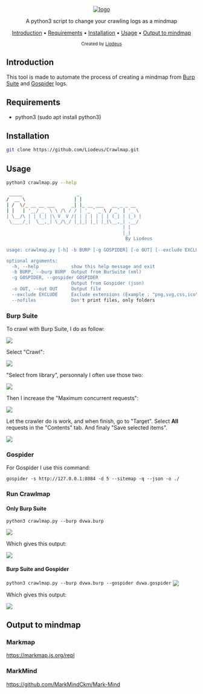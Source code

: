 <p align="center">
<a href="https://github.com/Liodeus/Crawlmap"><img src="https://i.ibb.co/N12TkGN/logo-crawlmap.png" alt="logo" border="0"></a>
<p align="center">A python3 script to change your crawling logs as a mindmap

<p align="center">
  <a href="#introduction">Introduction</a>
 • <a href="#requirements">Requirements</a>
 • <a href="#installation">Installation</a>
 • <a href="#usage">Usage</a>
 • <a href="#output-to-mindmap">Output to mindmap</a>
</p>

<div align="center">
  <sub>Created by
  <a href="https://liodeus.github.io/">Liodeus</a>
</div>


## Introduction

This tool is made to automate the process of creating a mindmap from [Burp Suite](https://portswigger.net/burp) and [Gospider](https://github.com/jaeles-project/gospider) logs.

## Requirements

- python3 (sudo apt install python3)

## Installation

```bash
git clone https://github.com/Liodeus/Crawlmap.git
```

## Usage

```bash
python3 crawlmap.py --help

 _____                    _                       
/  __ \                  | |                      
| /  \/_ __ __ ___      _| |_ __ ___   __ _ _ __  
| |   | '__/ _` \ \ /\ / / | '_ ` _ \ / _` | '_ \ 
| \__/\ | | (_| |\ V  V /| | | | | | | (_| | |_) |
 \____/_|  \__,_| \_/\_/ |_|_| |_| |_|\__,_| .__/ 
                                           | |    
                                           |_|
                                            By Liodeus
  
usage: crawlmap.py [-h] -b BURP [-g GOSPIDER] [-o OUT] [--exclude EXCLUDE] [--nofiles]

optional arguments:
  -h, --help            show this help message and exit
  -b BURP, --burp BURP  Output from BurSuite (xml)
  -g GOSPIDER, --gospider GOSPIDER
                        Output from Gospider (json)
  -o OUT, --out OUT     Output file
  --exclude EXCLUDE     Exclude extensions (Example : "png,svg,css,ico")
  --nofiles             Don't print files, only folders
```

### Burp Suite

To crawl with Burp Suite, I do as follow:

<img src="https://github.com/Liodeus/Crawlmap/blob/main/images_example/burp_one.png" align="center">

Select "Crawl":

<img src="https://github.com/Liodeus/Crawlmap/blob/main/images_example/burp_two.png" align="center">

"Select from library", personnaly I often use those two:

<img src="https://github.com/Liodeus/Crawlmap/blob/main/images_example/burp_three.png" align="center">

Then I increase the "Maximum concurrent requests":

<img src="https://github.com/Liodeus/Crawlmap/blob/main/images_example/burp_four.png" align="center">

Let the crawler do is work, and when finish, go to "Target". Select **All** requests in the "Contents" tab. And finaly "Save selected items".

<img src="https://github.com/Liodeus/Crawlmap/blob/main/images_example/burp_five.png" align="center">

### Gospider

For Gospider I use this command:

`gospider -s http://127.0.0.1:8084 -d 5 --sitemap -q --json -o ./`

### Run Crawlmap
#### Only Burp Suite
`python3 crawlmap.py --burp dvwa.burp`

<img src="https://github.com/Liodeus/Crawlmap/blob/main/images_example/only_burp.png" align="center">

Which gives this output:

<img src="https://github.com/Liodeus/Crawlmap/blob/main/images_example/only_burp_out.png" align="center">

#### Burp Suite and Gospider
`python3 crawlmap.py --burp dvwa.burp --gospider dvwa.gospider`
<img src="https://github.com/Liodeus/Crawlmap/blob/main/images_example/burp_gospider.png" align="center">

Which gives this output:

<img src="https://github.com/Liodeus/Crawlmap/blob/main/images_example/burp_gospider_out.png" align="center">

## Output to mindmap
### Markmap

https://markmap.js.org/repl

### MarkMind

https://github.com/MarkMindCkm/Mark-Mind